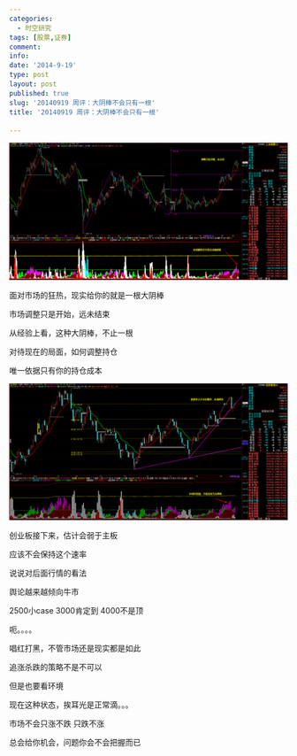 ```yaml
---
categories:
  - 时空研究
tags: [股票,证券]
comment: 
info: 
date: '2014-9-19'
type: post
layout: post
published: true
slug: '20140919 周评：大阴棒不会只有一根'
title: '20140919 周评：大阴棒不会只有一根'

---
```

![20140919-0](/images/20140919-0.gif)

面对市场的狂热，现实给你的就是一根大阴棒

市场调整只是开始，远未结束

从经验上看，这种大阴棒，不止一根

对待现在的局面，如何调整持仓

唯一依据只有你的持仓成本

![20140919-1](/images/20140919-1.gif)

创业板接下来，估计会弱于主板

应该不会保持这个速率


说说对后面行情的看法

舆论越来越倾向牛市

2500小case  3000肯定到 4000不是顶

呃。。。。

唱红打黑，不管市场还是现实都是如此

追涨杀跌的策略不是不可以

但是也要看环境

现在这种状态，挨耳光是正常滴。。。

市场不会只涨不跌 只跌不涨

总会给你机会，问题你会不会把握而已